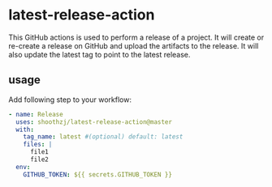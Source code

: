 # latest-release-action

This GitHub actions is used to perform a release of a project. It will create or re-create a release on GitHub and upload
the artifacts to the release. It will also update the latest tag to point to the latest release.

## usage

Add following step to your workflow:

```yaml
- name: Release
  uses: shoothzj/latest-release-action@master
  with:
    tag_name: latest #(optional) default: latest
    files: |
      file1
      file2
  env:
    GITHUB_TOKEN: ${{ secrets.GITHUB_TOKEN }}
```
